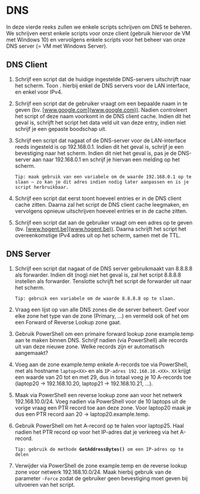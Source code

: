 # DNS
In deze vierde reeks zullen we enkele scripts schrijven om DNS te beheren. We schrijven eerst enkele scripts voor onze client (gebruik hiervoor de VM met Windows 10) en vervolgens enkele scripts voor het beheer van onze DNS server (= VM met Windows Server).

## DNS Client
1. Schrijf een script dat de huidige ingestelde DNS-servers uitschrijft naar het scherm. Toon . hierbij enkel de DNS servers voor de LAN interface, en enkel voor IPv4.

2. Schrijf een script dat de gebruiker vraagt om een bepaalde naam in te geven (bv. [www.google.com](www.google.com)). Nadien controleert het script of deze naam voorkomt in de DNS client cache. Indien dit het geval is, schrijft het script het data veld uit van deze entry, indien niet schrijf je een gepaste boodschap uit.

3. Schrijf een script dat nagaat of de DNS-server voor de LAN-interface reeds ingesteld is op 192.168.0.1. Indien dit het geval is, schrijf je een bevestiging naar het scherm. Indien dit niet het geval is, pas je de DNS-server aan naar 192.168.0.1 en schrijf je hiervan een melding op het scherm.

    ``Tip: maak gebruik van een variabele om de waarde 192.168.0.1 op te slaan – zo kan je dit adres indien nodig later aanpassen en is je script herbruikbaar.``

4. Schrijf een script dat eerst toont hoeveel entries er in de DNS client cache zitten. Daarna zal het script de DNS client cache leegmaken, en vervolgens opnieuw uitschrijven hoeveel entries er in de cache zitten.

5. Schrijf een script dat aan de gebruiker vraagt om een adres op te geven (bv. [www.hogent.be](www.hogent.be)). Daarna schrijft het script het overeenkomstige IPv4 adres uit op het scherm, samen met de TTL.

## DNS Server

1. Schrijf een script dat nagaat of de DNS server gebruikmaakt van 8.8.8.8 als forwarder. Indien dit (nog) niet het geval is, zal het script 8.8.8.8 instellen als forwarder. Tenslotte schrijft het script de forwarder uit naar het scherm.

    ``Tip: gebruik een variabele om de waarde 8.8.8.8 op te slaan.``

2. Vraag een lijst op van alle DNS zones die de server beheert. Geef voor elke zone het type van de zone (Primary, ...) en vermeld ook of het om een Forward of Reverse Lookup zone gaat.

3. Gebruik PowerShell om een primaire forward lookup zone example.temp aan te maken binnen DNS. Schrijf nadien (via PowerShell) alle records uit van deze nieuwe zone. Welke records zijn er automatisch aangemaakt?

4. Voeg aan de zone example.temp enkele A-records toe via PowerShell, met als hostname `laptop<XX>` en als `IP-adres 192.168.10.<XX>`. `XX` krijgt een waarde van 20 tot en met 29, dus in totaal voeg je 10 A-records toe (laptop20 -> 192.168.10.20, laptop21 -> 192.168.10.21, ...).

5. Maak via PowerShell een reverse lookup zone aan voor het netwerk 192.168.10.0/24. Voeg nadien via PowerShell voor de 10 laptops uit de vorige vraag een PTR record toe aan deze zone. Voor laptop20 maak je dus een PTR record aan 20 -> laptop20.example.temp.

6. Gebruik PowerShell om het A-record op te halen voor laptop25. Haal nadien het PTR record op voor het IP-adres dat je verkreeg via het A-record.

    ``Tip: gebruik de methode ``**``GetAddressBytes()``**`` om een IP-adres op te delen``

7. Verwijder via PowerShell de zone example.temp en de reverse lookup zone voor netwerk 192.168.10.0/24. Maak hierbij gebruik van de parameter `-Force` zodat de gebruiker geen bevestiging moet geven bij uitvoeren van het script.
